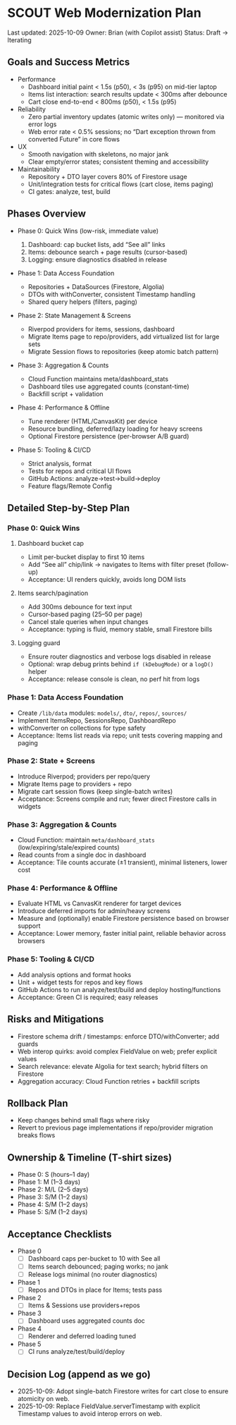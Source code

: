 # SCOUT Web Modernization Plan

Last updated: 2025-10-09
Owner: Brian (with Copilot assist)
Status: Draft → Iterating

## Goals and Success Metrics

- Performance
  - Dashboard initial paint < 1.5s (p50), < 3s (p95) on mid-tier laptop
  - Items list interaction: search results update < 300ms after debounce
  - Cart close end-to-end < 800ms (p50), < 1.5s (p95)
- Reliability
  - Zero partial inventory updates (atomic writes only) — monitored via error logs
  - Web error rate < 0.5% sessions; no “Dart exception thrown from converted Future” in core flows
- UX
  - Smooth navigation with skeletons, no major jank
  - Clear empty/error states; consistent theming and accessibility
- Maintainability
  - Repository + DTO layer covers 80% of Firestore usage
  - Unit/integration tests for critical flows (cart close, items paging)
  - CI gates: analyze, test, build

## Phases Overview

- Phase 0: Quick Wins (low-risk, immediate value)
  1) Dashboard: cap bucket lists, add “See all” links
  2) Items: debounce search + page results (cursor-based)
  3) Logging: ensure diagnostics disabled in release

- Phase 1: Data Access Foundation
  - Repositories + DataSources (Firestore, Algolia)
  - DTOs with withConverter, consistent Timestamp handling
  - Shared query helpers (filters, paging)

- Phase 2: State Management & Screens
  - Riverpod providers for items, sessions, dashboard
  - Migrate Items page to repo/providers, add virtualized list for large sets
  - Migrate Session flows to repositories (keep atomic batch pattern)

- Phase 3: Aggregation & Counts
  - Cloud Function maintains meta/dashboard_stats
  - Dashboard tiles use aggregated counts (constant-time)
  - Backfill script + validation

- Phase 4: Performance & Offline
  - Tune renderer (HTML/CanvasKit) per device
  - Resource bundling, deferred/lazy loading for heavy screens
  - Optional Firestore persistence (per-browser A/B guard)

- Phase 5: Tooling & CI/CD
  - Strict analysis, format
  - Tests for repos and critical UI flows
  - GitHub Actions: analyze→test→build→deploy
  - Feature flags/Remote Config

## Detailed Step-by-Step Plan

### Phase 0: Quick Wins
1. Dashboard bucket cap
   - Limit per-bucket display to first 10 items
   - Add “See all” chip/link → navigates to Items with filter preset (follow-up)
   - Acceptance: UI renders quickly, avoids long DOM lists

2. Items search/pagination
   - Add 300ms debounce for text input
   - Cursor-based paging (25–50 per page)
   - Cancel stale queries when input changes
   - Acceptance: typing is fluid, memory stable, small Firestore bills

3. Logging guard
   - Ensure router diagnostics and verbose logs disabled in release
   - Optional: wrap debug prints behind `if (kDebugMode)` or a `logD()` helper
   - Acceptance: release console is clean, no perf hit from logs

### Phase 1: Data Access Foundation
- Create `/lib/data` modules: `models/`, `dto/`, `repos/`, `sources/`
- Implement ItemsRepo, SessionsRepo, DashboardRepo
- withConverter on collections for type safety
- Acceptance: Items list reads via repo; unit tests covering mapping and paging

### Phase 2: State + Screens
- Introduce Riverpod; providers per repo/query
- Migrate Items page to providers + repo
- Migrate cart session flows (keep single-batch writes)
- Acceptance: Screens compile and run; fewer direct Firestore calls in widgets

### Phase 3: Aggregation & Counts
- Cloud Function: maintain `meta/dashboard_stats` (low/expiring/stale/expired counts)
- Read counts from a single doc in dashboard
- Acceptance: Tile counts accurate (±1 transient), minimal listeners, lower cost

### Phase 4: Performance & Offline
- Evaluate HTML vs CanvasKit renderer for target devices
- Introduce deferred imports for admin/heavy screens
- Measure and (optionally) enable Firestore persistence based on browser support
- Acceptance: Lower memory, faster initial paint, reliable behavior across browsers

### Phase 5: Tooling & CI/CD
- Add analysis options and format hooks
- Unit + widget tests for repos and key flows
- GitHub Actions to run analyze/test/build and deploy hosting/functions
- Acceptance: Green CI is required; easy releases

## Risks and Mitigations
- Firestore schema drift / timestamps: enforce DTO/withConverter; add guards
- Web interop quirks: avoid complex FieldValue on web; prefer explicit values
- Search relevance: elevate Algolia for text search; hybrid filters on Firestore
- Aggregation accuracy: Cloud Function retries + backfill scripts

## Rollback Plan
- Keep changes behind small flags where risky
- Revert to previous page implementations if repo/provider migration breaks flows

## Ownership & Timeline (T-shirt sizes)
- Phase 0: S (hours–1 day)
- Phase 1: M (1–3 days)
- Phase 2: M/L (2–5 days)
- Phase 3: S/M (1–2 days)
- Phase 4: S/M (1–2 days)
- Phase 5: S/M (1–2 days)

## Acceptance Checklists

- Phase 0
  - [ ] Dashboard caps per-bucket to 10 with See all
  - [ ] Items search debounced; paging works; no jank
  - [ ] Release logs minimal (no router diagnostics)

- Phase 1
  - [ ] Repos and DTOs in place for Items; tests pass

- Phase 2
  - [ ] Items & Sessions use providers+repos

- Phase 3
  - [ ] Dashboard uses aggregated counts doc

- Phase 4
  - [ ] Renderer and deferred loading tuned

- Phase 5
  - [ ] CI runs analyze/test/build/deploy

## Decision Log (append as we go)
- 2025-10-09: Adopt single-batch Firestore writes for cart close to ensure atomicity on web.
- 2025-10-09: Replace FieldValue.serverTimestamp with explicit Timestamp values to avoid interop errors on web.

